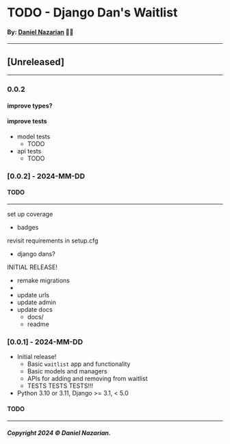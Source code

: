 # TODO - Django Dan's Waitlist
#### By: [Daniel Nazarian](https://danielnazarian) 🐧👹

-------------------------------------------------------
## [Unreleased]
-----
### 0.0.2


#### improve types?



#### improve tests
-  model tests
    - TODO
- api tests
    - TODO


### [0.0.2] - 2024-MM-DD
#### TODO

-----

set up coverage
- badges


revisit requirements in setup.cfg
- django dans?


INITIAL RELEASE!
- remake migrations
-
- update urls
- update admin
- update docs
    - docs/
    - readme


### [0.0.1] - 2024-MM-DD
- Initial release!
    - Basic `waitlist` app and functionality
    - Basic models and managers
    - APIs for adding and removing from waitlist
    - TESTS TESTS TESTS!!!
- Python 3.10 or 3.11, Django >= 3.1, < 5.0
#### TODO

-------------------------------------------------------

##### Copyright 2024 © Daniel Nazarian.
